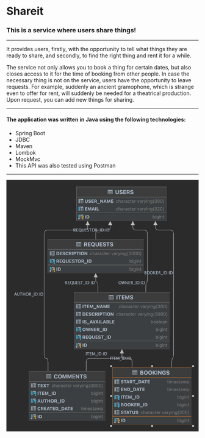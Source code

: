# Shareit
### This is a service where users share things!
____
It provides users, firstly, with the opportunity to tell what things they are ready to share, and secondly, to find the right thing and rent it for a while.

The service not only allows you to book a thing for certain dates, but also closes access to it for the time of booking from other people. In case the necessary thing is not on the service, users have the opportunity to leave requests. For example, suddenly an ancient gramophone, which is strange even to offer for rent, will suddenly be needed for a theatrical production. Upon request, you can add new things for sharing.

____
#### The application was written in Java using the following technologies:
* Spring Boot
* JDBC 
* Maven
* Lombok
* MockMvc
* This API was also tested using Postman
----
![img.png](img.png)
